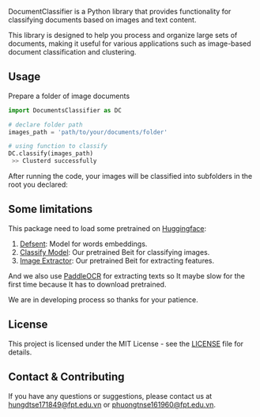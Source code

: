 DocumentClassifier is a Python library that provides functionality for classifying documents based on images and text content. 

This library is designed to help you process and organize large sets of documents, making it useful for various applications such as image-based document classification and clustering.

## Usage
Prepare a folder of image documents

```python
import DocumentsClassifier as DC

# declare folder path
images_path = 'path/to/your/documents/folder'

# using function to classify
DC.classify(images_path)
 >> Clusterd successfully

```

After running the code, your images will be classified into subfolders in the root you declared:

## Some limitations
This package need to load some pretrained on [Huggingface](https://huggingface.co):

1. [Defsent](https://huggingface.co/cl-nagoya/defsent-bert-base-uncased-cls): Model for words embeddings.
2. [Classify Model](https://huggingface.co/fptinters/DocClass-classify-model): Our pretrained Beit for classifying images.
3. [Image Extractor](https://huggingface.co/fptinters/DocClass-image-model): Our pretrained Beit for extracting features.

And we also use [PaddleOCR](https://pypi.org/project/paddleocr/) for extracting texts so It maybe slow for the first time because It has to download pretrained.

We are in developing process so thanks for your patience.


## License
This project is licensed under the MIT License - see the [LICENSE](https://choosealicense.com/licenses/mit/)
file for details.

## Contact & Contributing
If you have any questions or suggestions, please contact us at [hungdtse171849@fpt.edu.vn](hungdtse171849@fpt.edu.vn) or [phuongtnse161960@fpt.edu.vn](phuongtnse161960@fpt.edu.vn). 